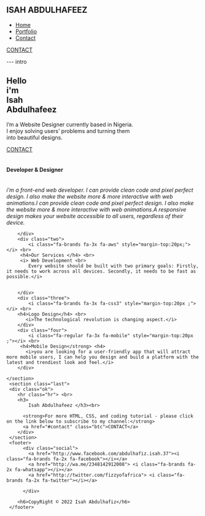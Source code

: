 <!DOCTYPE html>
<html lang="en">
<head>
    <meta charset="UTF-8">
    <meta http-equiv="X-UA-Compatible" content="IE=edge">
    <meta name="viewport" content="width=device-width, initial-scale=1.0">
    <title>Isah Abdulhafeez</title>
    <link rel="stylesheet" href="fizzy.css">
    <script src="https://kit.fontawesome.com/dcd182b9fc.js" crossorigin="anonymous"></script>
</head>
<body> 

   <section class="go">
        <h1><span class="virgo">ISAH ABDULHAFEEZ</span></h1>
        <nav>
            <ul>
                <li> <a href="">Home</a> </li>
                <li> <a href="">Portfolio</a></li>
                <li> <a href="#">Contact</a></li>
            </ul>
            <a href="#contact" class="btn">CONTACT</a>
        </nav>
    </section>
    <section class="hero">
      <div>
        <p class="intro">--- intro</p>
        <h2>
            Hello <br> i'm <br> Isah <br> Abdulhafeez
        </h2>
        <p class="ui">I’m a Website Designer currently based in Nigeria. <br> I enjoy solving users’ problems and turning them <br> into beautiful designs.</p>
        <a href="#contact" class="bto">CONTACT</a>
      </div>
    </section>
    <section class="div">
        <div class="one">
            <i class="fa-solid fa-3x fa-bezier-curve" style="margin-top:20px ;"></i> <br>
           <h4> Developer & Designer</h4> <br>
          <i>i'm a front-end web developer. I can provide clean code and pixel perfect design. I also make the website more & more interactive with web animations.I can provide clean code and pixel perfect design. I also make the website more & more interactive with web animations.A responsive design makes your website accessible to all users, regardless of their device.</i>
            
            
        </div>
        <div class="two">
            <i class="fa-brands fa-3x fa-aws" style="margin-top:20px;"></i> <br>
         <h4>Our Services </h4> <br>
         <i> Web Development <br>
            Every website should be built with two primary goals: Firstly, it needs to work across all devices. Secondly, it needs to be fast as possible.</i>
            
            
        </div>
        <div class="three">
            <i class="fa-brands fa-3x fa-css3" style="margin-top:20px ;"></i> <br>
        <h4>Logo Design</h4> <br>
           <i>The technological revolution is changing aspect.</i> 
        </div>
        <div class="four">
            <i class="fa-regular fa-3x fa-mobile" style="margin-top:20px ;"></i> <br>
         <h4>Mobile Design</strong> <h4>
           <i>you are looking for a user-friendly app that will attract more mobile users, I can help you design and build a platform with the latest and trendiest look and feel.</i> 
        </div>

    </section>
     <section class="last">
     <div class="ok">
        <hr class="hr"> <br>
        <h3>
            Isah Abdulhafeez </h3><br>

          <strong>For more HTML, CSS, and coding tutorial - please click on the link below to subscribe to my channel:</strong>
          <a href="#contact" class="btc">CONTACT</a>
        </div>
     </section>
     <footer>
          <div class="social">
            <a href="http://www.facebook.com/abdulhafiz.isah.37"><i class="fa-brands fa-2x fa-facebook"></i></a>
            <a href="http://wa.me/2348142912008"> <i class="fa-brands fa-2x fa-whatsapp"></i></a>
            <a href="http://twitter.com/fizzyofafrica"> <i class="fa-brands fa-2x fa-twitter"></i></a>

          </div>
        
        <h6>CopyRight © 2022 Isah Abdulhafiz</h6>
     </footer>
    
</body>
</html>

